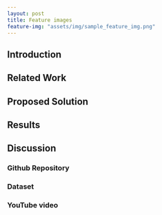 ```yaml
---
layout: post
title: Feature images
feature-img: "assets/img/sample_feature_img.png"
---
```


## Introduction

## Related Work

## Proposed Solution

## Results


## Discussion




### Github Repository
### Dataset

### YouTube video

